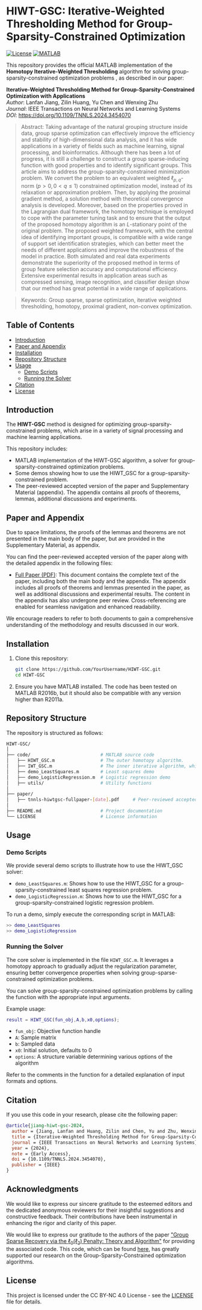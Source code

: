 # HIWT-GSC: Iterative-Weighted Thresholding Method for Group-Sparsity-Constrained Optimization

[![License](https://img.shields.io/badge/License-CC%20BY--NC%204.0-lightgrey.svg)](https://creativecommons.org/licenses/by-nc/4.0/)
[![MATLAB](https://img.shields.io/badge/MATLAB-blue.svg)](https://www.mathworks.com/products/matlab.html)

This repository provides the official MATLAB implementation of the **Homotopy Iterative-Weighted Thresholding** algorithm for solving group-sparsity-constrained optimization problems , as described in our paper:

**Iterative-Weighted Thresholding Method for Group-Sparsity-Constrained Optimization with Applications**  
_Author_: Lanfan Jiang, Zilin Huang, Yu Chen and Wenxing Zhu  
_Journal_: IEEE Transactions on Neural Networks and Learning Systems  
_DOI_: https://doi.org/10.1109/TNNLS.2024.3454070

> Abstract:
Taking advantage of the natural grouping structure inside data, group sparse optimization can effectively improve the efficiency and stability of high-dimensional data analysis, and it has wide applications in a variety of fields such as machine learning, signal processing, and bioinformatics. Although there has been a lot of progress, it is still a challenge to construct a group sparse-inducing function with good properties and to identify significant groups. This article aims to address the group-sparsity-constrained minimization problem. We convert the problem to an equivalent weighted $\ell_{p,q}$-norm $(p>0,0<q\leq1)$ constrained optimization model, instead of its relaxation or approximation problem. Then, by applying the proximal gradient method, a solution method with theoretical convergence analysis is developed. Moreover, based on the properties proved in the Lagrangian dual framework, the homotopy technique is employed to cope with the parameter tuning task and to ensure that the output of the proposed homotopy algorithm is an $L$-stationary point of the original problem. The proposed weighted framework, with the central idea of identifying important groups, is compatible with a wide range of support set identification strategies, which can better meet the needs of different applications and improve the robustness of the model in practice. Both simulated and real data experiments demonstrate the superiority of the proposed method in terms of group feature selection accuracy and computational efficiency. Extensive experimental results in application areas such as compressed sensing, image recognition, and classifier design show that our method has great potential in a wide range of applications.

> Keywords:
Group sparse, sparse optimization, iterative weighted thresholding, homotopy, proximal gradient, non-convex optimization.

## Table of Contents

- [Introduction](#introduction)
- [Paper and Appendix](#paper-and-appendix)
- [Installation](#installation)
- [Repository Structure](#repository-structure)
- [Usage](#usage)
  - [Demo Scripts](#demo-scripts)
  - [Running the Solver](#running-the-solver)
- [Citation](#citation)
- [License](#license)

## Introduction

The **HIWT-GSC** method is designed for optimizing group-sparsity-constrained problems, which arise in a variety of signal processing and machine learning applications. 
<!--
The **HIWT-GSC** repository provides a MATLAB-based implementation of the **Iterative-Weighted Thresholding (IWT)** algorithm, designed to solve group-sparsity-constrained optimization problems. This method is particularly useful in applications involving sparse recovery, compressed sensing, and signal processing.
-->
This repository includes:

- MATLAB implementation of the HIWT-GSC algorithm, a solver for group-sparsity-constrained optimization problems.
- Some demos showing how to use the HIWT_GSC for a group-sparsity-constrained problem.
- The peer-reviewed accepted version of the paper and Supplementary Material (appendix). The appendix contains all proofs of theorems, lemmas, additional discussions and experiments.

## Paper and Appendix

 Due to space limitations, the proofs of the lemmas and theorems are not presented in the main body of the paper, but are provided in the Supplementary Material, as appendix. 

You can find the peer-reviewed accepted version of the paper along with the detailed appendix in the following files:

- [Full Paper (PDF)](./paper/tnnls-hiwtgsc-fullpaper-20241002.pdf): This document contains the complete text of the paper, including both the main body and the appendix. The appendix includes all proofs of theorems and lemmas presented in the paper, as well as additional discussions and experimental results. 
The content in the appendix has also undergone peer review.
Cross-referencing are enabled for seamless navigation and enhanced readability.

We encourage readers to refer to both documents to gain a comprehensive understanding of the methodology and results discussed in our work.

## Installation

1. Clone this repository:
   ```bash
   git clone https://github.com/YourUsername/HIWT-GSC.git
   cd HIWT-GSC
   ```

2. Ensure you have MATLAB installed. The code has been tested on MATLAB R2016b, but it should also be compatible with any version higher than R2011a.

## Repository Structure

The repository is structured as follows:
```bash
HIWT-GSC/
│
├── code/                          # MATLAB source code
│   ├── HIWT_GSC.m                 # The outer homotopy algorithm.  
│   ├── IWT_GSC.m                  # The inner iterative algorithm, which is called by the HIWT_GSC
│   ├── demo_LeastSquares.m        # Least squares demo
│   ├── demo_LogisticRegression.m  # Logistic regression demo
│   ├── utils/                     # Utility functions
│
├── paper/
│   ├── tnnls-hiwtgsc-fullpaper-[date].pdf     # Peer-reviewed accepted version of the paper and appendex
│
├── README.md                      # Project documentation
└── LICENSE                        # License information
```

## Usage

### Demo Scripts

We provide several demo scripts to illustrate how to use the HIWT_GSC solver:

- `demo_LeastSquares.m`: Shows how to use the HIWT_GSC for a group-sparsity-constrained least squares regression problem.
- `demo_LogisticRegression.m`: Shows how to use the HIWT_GSC for a group-sparsity-constrained logistic regression problem.

To run a demo, simply execute the corresponding script in MATLAB:
```matlab
>> demo_LeastSquares
>> demo_LogisticRegression
```

### Running the Solver

The core solver is implemented in the file `HIWT_GSC.m`. It leverages a homotopy approach to gradually adjust the regularization parameter, ensuring better convergence properties when solving group-sparse-constrained optimization problems. 

You can solve group-sparsity-constrained optimization problems by calling the function with the appropriate input arguments. 

Example usage:
```matlab
result = HIWT_GSC(fun_obj,A,b,x0,options);
```

- `fun_obj`: Objective function handle 
- `A`: Sample matrix  
- `b`: Sampled data 
- `x0`: Initial solution, defaults to 0
- `options`: A structure variable determining various options of the algorithm

Refer to the comments in the function for a detailed explanation of input formats and options.


## Citation

If you use this code in your research, please cite the following paper:

```bibtex
@article{jiang-hiwt-gsc-2024,
  author = {Jiang, Lanfan and Huang, Zilin and Chen, Yu and Zhu, Wenxing},
  title = {Iterative-Weighted Thresholding Method for Group-Sparsity-Constrained Optimization with Applications},
  journal = {IEEE Transactions on Neural Networks and Learning Systems},
  year = {2024},
  note = {Early Access},
  doi = {10.1109/TNNLS.2024.3454070},
  publisher = {IEEE}
}
```

## Acknowledgments

We would like to express our sincere gratitude to the esteemed editors and the dedicated anonymous reviewers for their insightful suggestions and constructive feedback. Their contributions have been instrumental in enhancing the rigor and clarity of this paper.

We would like to express our gratitude to the authors of the paper ["Group Sparse Recovery via the $\ell_0(\ell_2)$ Penalty: Theory and Algorithm"](https://jszy.whu.edu.cn/jiaoyuling/en/lwcg/1349484/content/54896.htm) for providing the associated code. This code, which can be found [here](http://www0.cs.ucl.ac.uk/staff/b.jin/software/gpdasc.zip), has greatly supported our research on the Group-Sparsity-Constrained optimization algorithms.


## License

This project is licensed under the CC BY-NC 4.0 License - see the [LICENSE](LICENSE) file for details.

